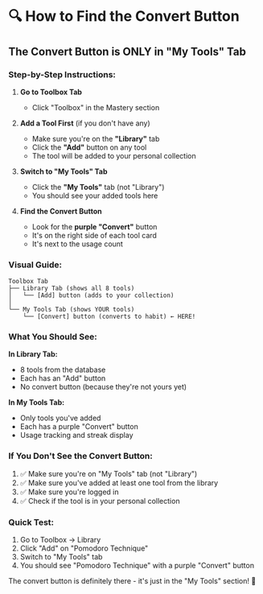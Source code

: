 # 🔍 How to Find the Convert Button

## The Convert Button is ONLY in "My Tools" Tab

### Step-by-Step Instructions:

1. **Go to Toolbox Tab**
   - Click "Toolbox" in the Mastery section

2. **Add a Tool First** (if you don't have any)
   - Make sure you're on the **"Library"** tab
   - Click the **"Add"** button on any tool
   - The tool will be added to your personal collection

3. **Switch to "My Tools" Tab**
   - Click the **"My Tools"** tab (not "Library")
   - You should see your added tools here

4. **Find the Convert Button**
   - Look for the **purple "Convert"** button
   - It's on the right side of each tool card
   - It's next to the usage count

### Visual Guide:

```
Toolbox Tab
├── Library Tab (shows all 8 tools)
│   └── [Add] button (adds to your collection)
│
└── My Tools Tab (shows YOUR tools)
    └── [Convert] button (converts to habit) ← HERE!
```

### What You Should See:

**In Library Tab:**
- 8 tools from the database
- Each has an "Add" button
- No convert button (because they're not yours yet)

**In My Tools Tab:**
- Only tools you've added
- Each has a purple "Convert" button
- Usage tracking and streak display

### If You Don't See the Convert Button:

1. ✅ Make sure you're on "My Tools" tab (not "Library")
2. ✅ Make sure you've added at least one tool from the library
3. ✅ Make sure you're logged in
4. ✅ Check if the tool is in your personal collection

### Quick Test:

1. Go to Toolbox → Library
2. Click "Add" on "Pomodoro Technique"
3. Switch to "My Tools" tab
4. You should see "Pomodoro Technique" with a purple "Convert" button

The convert button is definitely there - it's just in the "My Tools" section! 🎯
